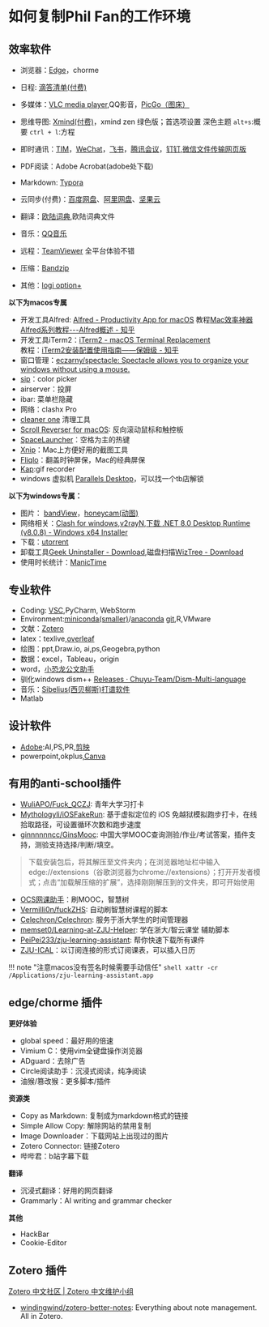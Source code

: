 # 如何复制Phil Fan的工作环境
## 效率软件

- 浏览器：[Edge](https://www.microsoft.com/zh-cn/edge/download)，chorme
- 日程: [滴答清单(付费)](https://dida365.com/download?language=zh_CN)
- 多媒体：[VLC media player](https://www.videolan.org/vlc/index.zh_CN.html),QQ影音，[PicGo（图床）](https://github.com/Molunerfinn/PicGo/releases)
- 思维导图: [Xmind(付费)](https://xmind.cn/download/)，xmind zen 绿色版；首选项设置 深色主题 `alt+s`:概要 `ctrl + l`:方程

- 即时通讯：[TIM](https://tim.qq.com/download.html)，[WeChat](https://weixin.qq.com/)，[飞书](https://www.feishu.cn/download/)，[腾讯会议](https://meeting.tencent.com/download/)，[钉钉](https://page.dingtalk.com/wow/z/dingtalk/simple/ddhomedownload#/),[微信文件传输网页版](https://filehelper.weixin.qq.com/)
- PDF阅读：Adobe Acrobat(adobe处下载)
- Markdown: [Typora](https://typoraio.cn/)
- 云同步(付费)：[百度网盘](https://pan.baidu.com/download#win)、[阿里网盘](https://www.alipan.com/)、[坚果云](https://www.jianguoyun.com/s/downloads)
- 翻译：[欧陆词典](https://www.eudic.net/v4/en/app/download),欧陆词典文件
- 音乐：[QQ音乐](https://y.qq.com/download/index.html)
- 远程：[TeamViewer](https://www.teamviewer.com/en/download/) 全平台体验不错
- 压缩：[Bandzip](https://www.bandisoft.com/bandizip/)
- 其他：[logi option+](https://www.logitech.com/zh-cn/setup/ergosetup/logi-options.html)


**以下为macos专属**

- 开发工具Alfred: [Alfred - Productivity App for macOS](https://www.alfredapp.com/) 教程[Mac效率神器Alfred系列教程---Alfred概述 - 知乎](https://zhuanlan.zhihu.com/p/33199992)
- 开发工具iTerm2：[iTerm2 - macOS Terminal Replacement](https://iterm2.com/)<br>教程：[iTerm2安装配置使用指南——保姆级 - 知乎](https://zhuanlan.zhihu.com/p/550022490)
- 窗口管理：[eczarny/spectacle: Spectacle allows you to organize your windows without using a mouse.](https://github.com/eczarny/spectacle)
- [sip](https://sipapp.io/)：color picker
- airserver：投屏
- ibar: 菜单栏隐藏
- 网络：clashx Pro
- [cleaner one](https://cleanerone.trendmicro.com/) 清理工具
- [Scroll Reverser for macOS](https://pilotmoon.com/scrollreverser/): 反向滚动鼠标和触控板
- [SpaceLauncher](https://spacelauncherapp.com/)：空格为主的热键
- [Xnip](https://zh.xnipapp.com/)：Mac上方便好用的截图工具
- [Fliqlo](https://fliqlo.com/)：翻盖时钟屏保，Mac的经典屏保
- [Kap](https://getkap.co/):gif recorder
- windows 虚拟机 [Parallels Desktop](https://www.parallels.cn/products/desktop/trial/)，可以找一个tb店解锁

**以下为windows专属：**

- 图片： [bandView](https://www.bandisoft.com/bandiview/)，[honeycam(动图)](https://www.bandisoft.com/honeycam/)
- 网络相关：[Clash for windows](https://www.clash.la/archives/748/),[v2rayN](https://github.com/2dust/v2rayN/releases),[下载 .NET 8.0 Desktop Runtime (v8.0.8) - Windows x64 Installer](https://dotnet.microsoft.com/zh-cn/download/dotnet/thank-you/runtime-desktop-8.0.8-windows-x64-installer?cid=getdotnetcore)
- 下载：[utorrent](https://file.cc98.org/v2-upload/il0glpvw.zip)
- 卸载工具[Geek Uninstaller - Download](https://geekuninstaller.com/download),磁盘扫描[WizTree - Download](https://www.diskanalyzer.com/download)
- 使用时长统计：[ManicTime](https://www.manictime.com/download/windows)

## 专业软件

- Coding: [VSC](https://code.visualstudio.com/Download),PyCharm, WebStorm
- Environment:[miniconda(smaller)](https://docs.anaconda.com/miniconda/)/[anaconda](https://www.anaconda.com/download)
[git](https://git-scm.com/download/win),R,VMware
- 文献：[Zotero](https://www.zotero.org/download/)
- latex：texlive,[overleaf](https://www.overleaf.com)
- 绘图：ppt,Draw.io, ai,ps,Geogebra,python
- 数据：excel，Tableau，origin
- word，[小恐龙公文助手](https://xkonglong.com/xkl_wordaddin/)
- 驯化windows dism++ [Releases · Chuyu-Team/Dism-Multi-language](https://github.com/Chuyu-Team/Dism-Multi-language/releases)
- 音乐：[Sibelius(西贝柳斯)打谱软件](https://sibelius.mairuan.com/)
- Matlab

## 设计软件

- [Adobe](https://www.adobe.com/cn/):AI,PS,PR,[剪映](https://www.capcut.cn/)
- powerpoint,okplus,[Canva](https://www.canva.cn/)

## 有用的anti-school插件
- [WuliAPO/Fuck_QCZJ](https://github.com/WuliAPO/Fuck_QCZJ): 青年大学习打卡<br>
- [Mythologyli/iOSFakeRun](https://github.com/Mythologyli/iOSFakeRun): 基于虚拟定位的 iOS 免越狱模拟跑步打卡，在线拾取路径，可设置循环次数和跑步速度<br>
- [ginnnnnncc/GinsMooc](https://github.com/ginnnnnncc/GinsMooc): 中国大学MOOC查询测验/作业/考试答案，插件支持，测验支持选择/判断/填空。<br>

> 下载安装包后，将其解压至文件夹内；在浏览器地址栏中输入edge://extensions（谷歌浏览器为chrome://extensions）；打开开发者模式；点击“加载解压缩的扩展”，选择刚刚解压到的文件夹，即可开始使用

- [OCS网课助手](https://docs.ocsjs.com/docs/quickly-start/)：刷MOOC，智慧树
- [VermiIIi0n/fuckZHS](https://github.com/VermiIIi0n/fuckZHS): 自动刷智慧树课程的脚本<br>
- [Celechron/Celechron](https://github.com/Celechron/Celechron): 服务于浙大学生的时间管理器<br>
- [memset0/Learning-at-ZJU-Helper](https://github.com/memset0/Learning-at-ZJU-Helper): 学在浙大/智云课堂 辅助脚本<br>
- [PeiPei233/zju-learning-assistant](https://github.com/PeiPei233/zju-learning-assistant): 帮你快速下载所有课件<br>
- [ZJU-ICAL](https://ical.raynor.top/static)：以订阅连接的形式订阅课表，可以插入日历

!!! note "注意macos没有签名时候需要手动信任"
    ```shell
    xattr -cr /Applications/zju-learning-assistant.app
    ``` 


## edge/chorme 插件

**更好体验**

- global speed：最好用的倍速
- Vimium C：使用vim全键盘操作浏览器
- ADguard：去除广告
- Circle阅读助手：沉浸式阅读，纯净阅读
- 油猴/篡改猴：更多脚本/插件

**资源类**

- Copy as Markdown: 复制成为markdown格式的链接
- Simple Allow Copy: 解除网站的禁用复制
- Image Downloader：下载网站上出现过的图片
- Zotero Connector: 链接Zotero
- 哔哔君：b站字幕下载

**翻译**

- 沉浸式翻译：好用的网页翻译
- Grammarly：AI writing and grammar checker

**其他**

- HackBar
- Cookie-Editor


## Zotero 插件

[Zotero 中文社区 | Zotero 中文维护小组](https://zotero-chinese.com/)

- [windingwind/zotero-better-notes](https://github.com/windingwind/zotero-better-notes/tree/master?tab=readme-ov-file#-install): Everything about note management. All in Zotero.
